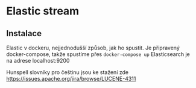 Elastic stream
=============

Instalace
---------
Elastic v dockeru, nejjednodušší způsob, jak ho spustit. Je připravený docker-compose, takže spustíme přes `docker-compose up`
Elasticsearch je na adrese localhost:9200  

Hunspell slovníky pro češtinu jsou ke stažení zde https://issues.apache.org/jira/browse/LUCENE-4311